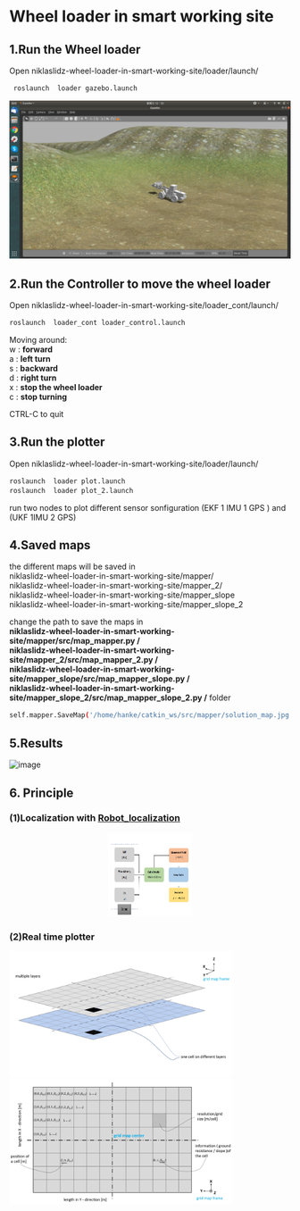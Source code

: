 # Wheel loader in smart working site
## 1.Run the Wheel loader
Open  niklaslidz-wheel-loader-in-smart-working-site/loader/launch/   
```bash
 roslaunch  loader gazebo.launch
 ```
 
 ![image](https://github.com/niklaslidz/niklaslidz-wheel-loader-in-smart-working-site/blob/master/img/img_gazebo.png)
 ## 2.Run the Controller to move the wheel loader
 Open niklaslidz-wheel-loader-in-smart-working-site/loader_cont/launch/
 ```bash
 roslaunch  loader_cont loader_control.launch
 ```
 Moving around:  
 w : **forward**      
 a : **left turn**  
 s : **backward**  
 d : **right turn**  
 x : **stop the wheel loader**  
 c : **stop turning**  
   
CTRL-C to quit
 
 
 ## 3.Run the plotter
 Open  niklaslidz-wheel-loader-in-smart-working-site/loader/launch/ 
 ```bash
 roslaunch  loader plot.launch
 roslaunch  loader plot_2.launch
 ```
 run two nodes to plot different sensor sonfiguration (EKF 1 IMU 1 GPS ) and (UKF 1IMU 2 GPS)

 ## 4.Saved maps
the different maps will be saved in   
niklaslidz-wheel-loader-in-smart-working-site/mapper/  
niklaslidz-wheel-loader-in-smart-working-site/mapper_2/  
niklaslidz-wheel-loader-in-smart-working-site/mapper_slope  
niklaslidz-wheel-loader-in-smart-working-site/mapper_slope_2  

change the path to save the maps in    
**niklaslidz-wheel-loader-in-smart-working-site/mapper/src/map_mapper.py /  
niklaslidz-wheel-loader-in-smart-working-site/mapper_2/src/map_mapper_2.py /  
niklaslidz-wheel-loader-in-smart-working-site/mapper_slope/src/map_mapper_slope.py /  
niklaslidz-wheel-loader-in-smart-working-site/mapper_slope_2/src/map_mapper_slope_2.py /**
folder  
 ```bash
self.mapper.SaveMap('/home/hanke/catkin_ws/src/mapper/solution_map.jpg')
 ```
 
  ## 5.Results 
![image](https://github.com/niklaslidz/niklaslidz-wheel-loader-in-smart-working-site/blob/master/plot_video.gif) 
 
 ## 6. Principle
 ### (1)Localization with [Robot_localization](http://wiki.ros.org/robot_localization)
 <div align=center><img width="150" height="150" src="https://github.com/niklaslidz/niklaslidz-wheel-loader-in-smart-working-site/blob/master/img/overall%20architecture%20of%20the%20localization%20scheme.png"/></div> 
 
 ### (2)Real time plotter
 
<img src="https://github.com/niklaslidz/niklaslidz-wheel-loader-in-smart-working-site/blob/master/img/0001.jpg" width="400"/><img src="https://github.com/niklaslidz/niklaslidz-wheel-loader-in-smart-working-site/blob/master/img/one_layers_page-0001.jpg" width="400"/>
